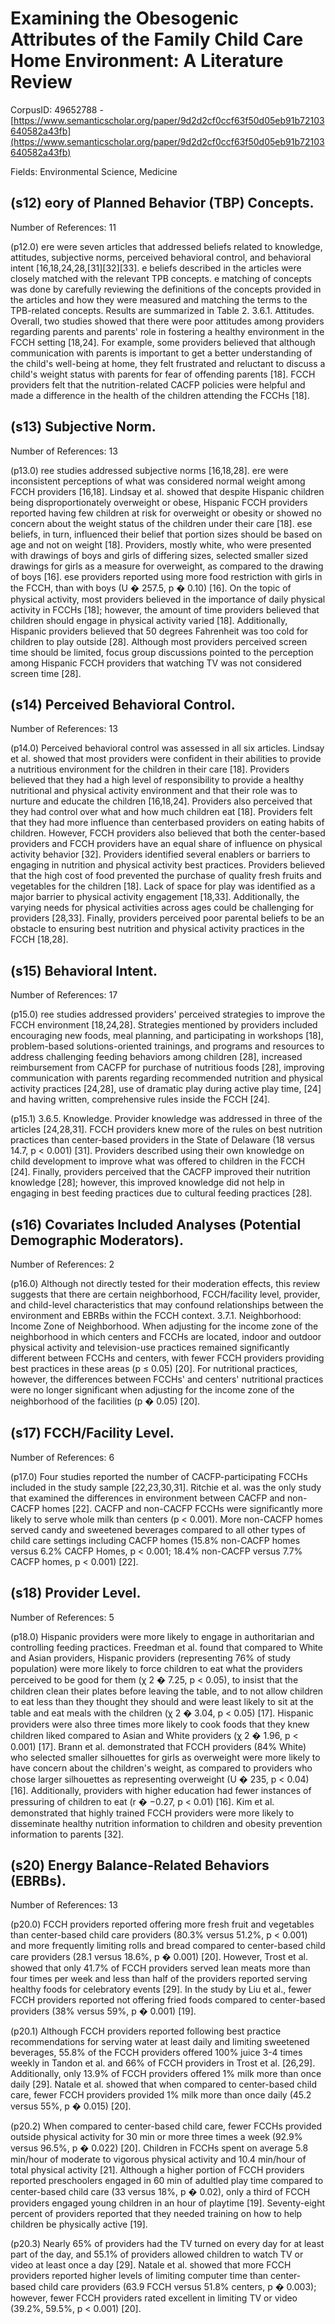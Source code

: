 # Examining the Obesogenic Attributes of the Family Child Care Home Environment: A Literature Review

CorpusID: 49652788 - [https://www.semanticscholar.org/paper/9d2d2cf0ccf63f50d05eb91b72103640582a43fb](https://www.semanticscholar.org/paper/9d2d2cf0ccf63f50d05eb91b72103640582a43fb)

Fields: Environmental Science, Medicine

## (s12) eory of Planned Behavior (TBP) Concepts.
Number of References: 11

(p12.0) ere were seven articles that addressed beliefs related to knowledge, attitudes, subjective norms, perceived behavioral control, and behavioral intent [16,18,24,28,[31][32][33]. e beliefs described in the articles were closely matched with the relevant TPB concepts. e matching of concepts was done by carefully reviewing the definitions of the concepts provided in the articles and how they were measured and matching the terms to the TPB-related concepts. Results are summarized in Table 2. 3.6.1. Attitudes. Overall, two studies showed that there were poor attitudes among providers regarding parents and parents' role in fostering a healthy environment in the FCCH setting [18,24]. For example, some providers believed that although communication with parents is important to get a better understanding of the child's well-being at home, they felt frustrated and reluctant to discuss a child's weight status with parents for fear of offending parents [18]. FCCH providers felt that the nutrition-related CACFP policies were helpful and made a difference in the health of the children attending the FCCHs [18].
## (s13) Subjective Norm.
Number of References: 13

(p13.0) ree studies addressed subjective norms [16,18,28]. ere were inconsistent perceptions of what was considered normal weight among FCCH providers [16,18]. Lindsay et al. showed that despite Hispanic children being disproportionately overweight or obese, Hispanic FCCH providers reported having few children at risk for overweight or obesity or showed no concern about the weight status of the children under their care [18]. ese beliefs, in turn, influenced their belief that portion sizes should be based on age and not on weight [18]. Providers, mostly white, who were presented with drawings of boys and girls of differing sizes, selected smaller sized drawings for girls as a measure for overweight, as compared to the drawing of boys [16]. ese providers reported using more food restriction with girls in the FCCH, than with boys (U � 257.5, p � 0.10) [16]. On the topic of physical activity, most providers believed in the importance of daily physical activity in FCCHs [18]; however, the amount of time providers believed that children should engage in physical activity varied [18]. Additionally, Hispanic providers believed that 50 degrees Fahrenheit was too cold for children to play outside [28]. Although most providers perceived screen time should be limited, focus group discussions pointed to the perception among Hispanic FCCH providers that watching TV was not considered screen time [28].
## (s14) Perceived Behavioral Control.
Number of References: 13

(p14.0) Perceived behavioral control was assessed in all six articles. Lindsay et al. showed that most providers were confident in their abilities to provide a nutritious environment for the children in their care [18]. Providers believed that they had a high level of responsibility to provide a healthy nutritional and physical activity environment and that their role was to nurture and educate the children [16,18,24]. Providers also perceived that they had control over what and how much children eat [18]. Providers felt that they had more influence than centerbased providers on eating habits of children. However, FCCH providers also believed that both the center-based providers and FCCH providers have an equal share of influence on physical activity behavior [32]. Providers identified several enablers or barriers to engaging in nutrition and physical activity best practices. Providers believed that the high cost of food prevented the purchase of quality fresh fruits and vegetables for the children [18]. Lack of space for play was identified as a major barrier to physical activity engagement [18,33]. Additionally, the varying needs for physical activities across ages could be challenging for providers [28,33]. Finally, providers perceived poor parental beliefs to be an obstacle to ensuring best nutrition and physical activity practices in the FCCH [18,28].
## (s15) Behavioral Intent.
Number of References: 17

(p15.0) ree studies addressed providers' perceived strategies to improve the FCCH environment [18,24,28]. Strategies mentioned by providers included encouraging new foods, meal planning, and participating in workshops [18], problem-based solutions-oriented trainings, and programs and resources to address challenging feeding behaviors among children [28], increased reimbursement from CACFP for purchase of nutritious foods [28], improving communication with parents regarding recommended nutrition and physical activity practices [24,28], use of dramatic play during active play time, [24] and having written, comprehensive rules inside the FCCH [24].

(p15.1) 3.6.5. Knowledge. Provider knowledge was addressed in three of the articles [24,28,31]. FCCH providers knew more of the rules on best nutrition practices than center-based providers in the State of Delaware (18 versus 14.7, p < 0.001) [31]. Providers described using their own knowledge on child development to improve what was offered to children in the FCCH [24]. Finally, providers perceived that the CACFP improved their nutrition knowledge [28]; however, this improved knowledge did not help in engaging in best feeding practices due to cultural feeding practices [28].
## (s16) Covariates Included Analyses (Potential Demographic Moderators).
Number of References: 2

(p16.0) Although not directly tested for their moderation effects, this review suggests that there are certain neighborhood, FCCH/facility level, provider, and child-level characteristics that may confound relationships between the environment and EBRBs within the FCCH context. 3.7.1. Neighborhood: Income Zone of Neighborhood. When adjusting for the income zone of the neighborhood in which centers and FCCHs are located, indoor and outdoor physical activity and television-use practices remained significantly different between FCCHs and centers, with fewer FCCH providers providing best practices in these areas (p ≤ 0.05) [20]. For nutritional practices, however, the differences between FCCHs' and centers' nutritional practices were no longer significant when adjusting for the income zone of the neighborhood of the facilities (p � 0.05) [20].
## (s17) FCCH/Facility Level.
Number of References: 6

(p17.0) Four studies reported the number of CACFP-participating FCCHs included in the study sample [22,23,30,31]. Ritchie et al. was the only study that examined the differences in environment between CACFP and non-CACFP homes [22]. CACFP and non-CACFP FCCHs were significantly more likely to serve whole milk than centers (p < 0.001). More non-CACFP homes served candy and sweetened beverages compared to all other types of child care settings including CACFP homes (15.8% non-CACFP homes versus 6.2% CACFP Homes, p < 0.001; 18.4% non-CACFP versus 7.7% CACFP homes, p < 0.001) [22].
## (s18) Provider Level.
Number of References: 5

(p18.0) Hispanic providers were more likely to engage in authoritarian and controlling feeding practices. Freedman et al. found that compared to White and Asian providers, Hispanic providers (representing 76% of study population) were more likely to force children to eat what the providers perceived to be good for them (χ 2 � 7.25, p < 0.05), to insist that the children clean their plates before leaving the table, and to not allow children to eat less than they thought they should and were least likely to sit at the table and eat meals with the children (χ 2 � 3.04, p < 0.05) [17]. Hispanic providers were also three times more likely to cook foods that they knew children liked compared to Asian and White providers (χ 2 � 1.96, p < 0.001) [17]. Brann et al. demonstrated that FCCH providers (84% White) who selected smaller silhouettes for girls as overweight were more likely to have concern about the children's weight, as compared to providers who chose larger silhouettes as representing overweight (U � 235, p < 0.04) [16]. Additionally, providers with higher education had fewer instances of pressuring of children to eat (r � −0.27, p < 0.01) [16]. Kim et al. demonstrated that highly trained FCCH providers were more likely to disseminate healthy nutrition information to children and obesity prevention information to parents [32].
## (s20) Energy Balance-Related Behaviors (EBRBs).
Number of References: 13

(p20.0) FCCH providers reported offering more fresh fruit and vegetables than center-based child care providers (80.3% versus 51.2%, p < 0.001) and more frequently limiting rolls and bread compared to center-based child care providers (28.1 versus 18.6%, p � 0.001) [20]. However, Trost et al. showed that only 41.7% of FCCH providers served lean meats more than four times per week and less than half of the providers reported serving healthy foods for celebratory events [29]. In the study by Liu et al., fewer FCCH providers reported not offering fried foods compared to center-based providers (38% versus 59%, p � 0.001) [19].

(p20.1) Although FCCH providers reported following best practice recommendations for serving water at least daily and limiting sweetened beverages, 55.8% of the FCCH providers offered 100% juice 3-4 times weekly in Tandon et al. and 66% of FCCH providers in Trost et al. [26,29]. Additionally, only 13.9% of FCCH providers offered 1% milk more than once daily [29]. Natale et al. showed that when compared to center-based child care, fewer FCCH providers provided 1% milk more than once daily (45.2 versus 55%, p � 0.015) [20].

(p20.2) When compared to center-based child care, fewer FCCHs provided outside physical activity for 30 min or more three times a week (92.9% versus 96.5%, p � 0.022) [20]. Children in FCCHs spent on average 5.8 min/hour of moderate to vigorous physical activity and 10.4 min/hour of total physical activity [21]. Although a higher portion of FCCH providers reported preschoolers engaged in 60 min of adultled play time compared to center-based child care (33 versus 18%, p � 0.02), only a third of FCCH providers engaged young children in an hour of playtime [19]. Seventy-eight percent of providers reported that they needed training on how to help children be physically active [19].

(p20.3) Nearly 65% of providers had the TV turned on every day for at least part of the day, and 55.1% of providers allowed children to watch TV or video at least once a day [29]. Natale et al. showed that more FCCH providers reported higher levels of limiting computer time than center-based child care providers (63.9 FCCH versus 51.8% centers, p � 0.003); however, fewer FCCH providers rated excellent in limiting TV or video (39.2%, 59.5%, p < 0.001) [20].
